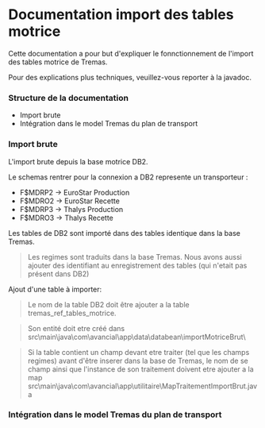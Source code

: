 # Documentation import des tables motrice

Cette documentation a pour but d'expliquer le fonnctionnement de l'import des tables motrice de Tremas.

Pour des explications plus techniques, veuillez-vous reporter à la javadoc.

### Structure de la documentation

* Import brute
* Intégration dans le model Tremas du plan de transport


### Import brute

L'import brute depuis la base motrice DB2.

Le schemas rentrer pour la connexion a DB2 represente un transporteur :
* F$MDRP2 -> EuroStar Production
* F$MDRO2 -> EuroStar Recette
* F$MDRP3 -> Thalys Production
* F$MDRO3 -> Thalys Recette

Les tables de DB2 sont importé dans des tables identique dans la base Tremas.
> Les regimes sont traduits dans la base Tremas. Nous avons aussi ajouter des identifiant au enregistrement des tables (qui n'etait pas présent dans DB2)

Ajout d'une table à importer:
> Le nom de la table DB2 doit être ajouter a la table tremas_ref_tables_motrice.

> Son entité doit etre créé dans src\main\java\com\avancial\app\data\databean\importMotriceBrut\

> Si la table contient un champ devant etre traiter (tel que les champs regimes) avant d'être inserer dans la base de Tremas, le nom de se champ ainsi que l'instance de son traitement doivent etre ajouter a la map src\main\java\com\avancial\app\utilitaire\MapTraitementImportBrut.java

### Intégration dans le model Tremas du plan de transport
